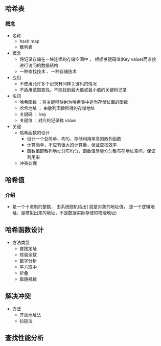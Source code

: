 ## 哈希表

### 概念

*   名称
    *   hash map
    *   散列表
*   概念
    *   将记录存储在一块连续的存储空间中 ， 根据关键码值(Key value)而直接进行访问的数据结构
    *   一种查找技术 、一种存储技术
*   应用
    *   不使用允许多个记录有同样关键码的情况
    *   不适用范围查找。不能找到最大值或最小值的关键码记录
*   名词
    *   哈希函数 ：将关键吗映射为哈希表中适当存储位置的函数
    *   哈希地址 ： 由散列函数所得的存储地址
    *   关键码     ： key
    *   关键值     ：对应的记录称 value
*   关键
    *   哈希函数的设计
        *   设计一个劲简单、均匀、存储利用率高的散列函数
        *   计算简单，不应有很大的计算量，保证查找效率
        *   函数值即散列地址分布均匀，函数值尽量均匀散布在地址空间，保证利用率
    *   冲突处理



## 哈希值

### 介绍

* 是一个十进制的整数， 由系统随机给出( 就是对象的地址值， 是一个逻辑地址，是模拟出来的地址，不是数据实际存储的物理地址)

## 哈希函数设计

*   方法类型
    *   直接定址
    *   除留余数
    *   数字分析
    *   平方取中
    *   折叠
    *   取随机数

## 解决冲突

*   方法
    *   开放地址法
    *   拉链法

## 查找性能分析















































